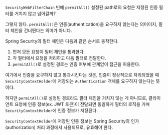 `SecurityWebFilterChain` 빈에 `permitAll()` 설정된 path로의 요청은 지정된 인증 필터를 거치지 않고 넘어갈까?

그렇지 않다. `permitAll()`은 인증(authentication)을 요구하지 않는다는 의미이지, 필터 체인을 건너뛴다는 의미가 아니다.

Spring Security의 필터 체인은 다음과 같은 순서로 동작한다.

1. 먼저 모든 요청이 필터 체인을 통과한다.
2. 각 필터에서 요청을 처리하고 다음 필터로 전달한다.
3. `permitAll()`로 설정된 경로는 인증 여부에 관계없이 접근을 허용한다.

여기에서 인증을 요구하지 않고 통과시킨다는 것은, 인증이 정상적으로 처리되었을 때 `SecurityContextHolder`에 저장되는 `Authentication` 객체를 요구하지 않는다는 뜻이다.

하지만 `permitAll()`로 설정된 경로라도 필터 체인을 거치지 않는 게 아니므로, 클라이언트 요청에 인증 정보(ex. JWT 토큰)이 전달되면 동일하게 필터의 로직을 거쳐 `SecurityContextHolder`에 인증 정보가 저장된다.

`SecurityContextHolder`에 저장된 인증 정보는 Spring Security의 인가(authorization) 처리 과정에서 사용되므로, 유효해야 한다.